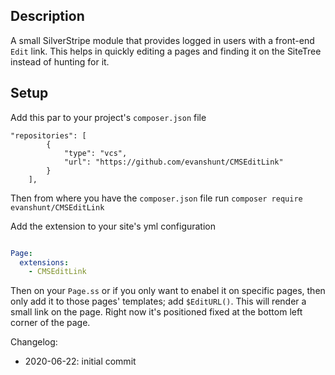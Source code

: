 ## Description

A small SilverStripe module that provides logged in users with a front-end `Edit` link. This helps in quickly editing a pages and finding it on the SiteTree instead of hunting for it.

## Setup

Add this par to your project's `composer.json` file

```composer
"repositories": [
        {
            "type": "vcs",
            "url": "https://github.com/evanshunt/CMSEditLink"
        }
    ],
```

Then from where you have the `composer.json` file run `composer require evanshunt/CMSEditLink`

Add the extension to your site's yml configuration

```yaml

Page:
  extensions:
    - CMSEditLink

```

Then on your `Page.ss` or if you only want to enabel it on specific pages, then only add it to those pages' templates; add `$EditURL()`. This will render a small link on the page. Right now it's positioned fixed at the bottom left corner of the page.

Changelog:

- 2020-06-22: initial commit
